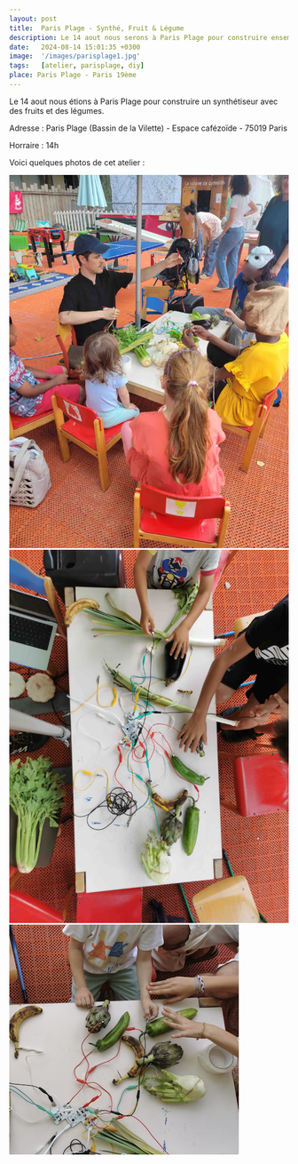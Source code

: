```yaml
---
layout: post
title:  Paris Plage - Synthé, Fruit & Légume
description: Le 14 aout nous serons à Paris Plage pour construire ensemble un synthétiseur avec des fruits et des légumes.
date:   2024-08-14 15:01:35 +0300
image:  '/images/parisplage1.jpg'
tags:   [atelier, parisplage, diy]
place: Paris Plage - Paris 19ème
---
```


Le 14 aout nous étions à Paris Plage pour construire un synthétiseur avec des fruits et des légumes.

Adresse : Paris Plage (Bassin de la Vilette) - Espace cafézoïde - 75019 Paris

Horraire : 14h

Voici quelques photos de cet atelier :

<div class="gallery-box">
  <div class="gallery">
    <img src="/images/legume5.jpg" loading="lazy" alt="Project">
    <img src="/images/legume2.jpg" loading="lazy" alt="Project">
    <img src="/images/legume8.jpg" loading="lazy" alt="Project">
  </div>
</div>